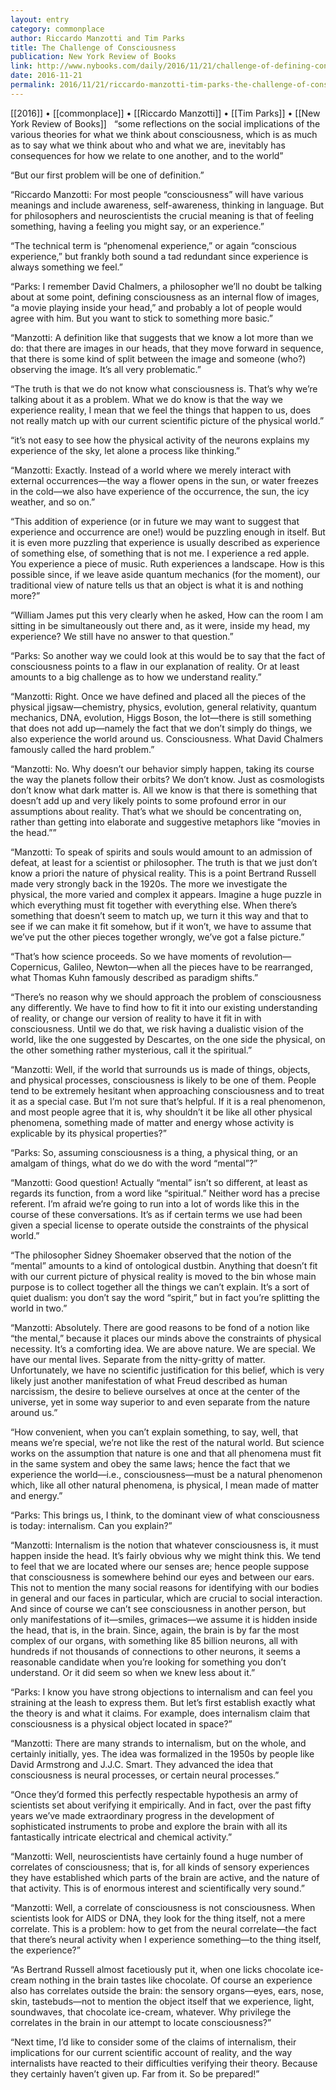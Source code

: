 ```yaml
---
layout: entry
category: commonplace
author: Riccardo Manzotti and Tim Parks
title: The Challenge of Consciousness
publication: New York Review of Books
link: http://www.nybooks.com/daily/2016/11/21/challenge-of-defining-consciousness/
date: 2016-11-21
permalink: 2016/11/21/riccardo-manzotti-tim-parks-the-challenge-of-consciousness
---
```


[[2016]] • [[commonplace]] • [[Riccardo Manzotti]] • [[Tim Parks]] • [[New York Review of Books]]
 
“some reflections on the social implications of the various theories for what we think about consciousness, which is as much as to say what we think about who and what we are, inevitably has consequences for how we relate to one another, and to the world”

“But our first problem will be one of definition.”

“Riccardo Manzotti: For most people “consciousness” will have various meanings and include awareness, self-awareness, thinking in language. But for philosophers and neuroscientists the crucial meaning is that of feeling something, having a feeling you might say, or an experience.”

“The technical term is “phenomenal experience,” or again “conscious experience,” but frankly both sound a tad redundant since experience is always something we feel.”

“Parks: I remember David Chalmers, a philosopher we’ll no doubt be talking about at some point, defining consciousness as an internal flow of images, “a movie playing inside your head,” and probably a lot of people would agree with him. But you want to stick to something more basic.”

“Manzotti: A definition like that suggests that we know a lot more than we do: that there are images in our heads, that they move forward in sequence, that there is some kind of split between the image and someone (who?) observing the image. It’s all very problematic.”

“The truth is that we do not know what consciousness is. That’s why we’re talking about it as a problem. What we do know is that the way we experience reality, I mean that we feel the things that happen to us, does not really match up with our current scientific picture of the physical world.”



“it’s not easy to see how the physical activity of the neurons explains my experience of the sky, let alone a process like thinking.”



“Manzotti: Exactly. Instead of a world where we merely interact with external occurrences—the way a flower opens in the sun, or water freezes in the cold—we also have experience of the occurrence, the sun, the icy weather, and so on.”



“This addition of experience (or in future we may want to suggest that experience and occurrence are one!) would be puzzling enough in itself. But it is even more puzzling that experience is usually described as experience of something else, of something that is not me. I experience a red apple. You experience a piece of music. Ruth experiences a landscape. How is this possible since, if we leave aside quantum mechanics (for the moment), our traditional view of nature tells us that an object is what it is and nothing more?”



“William James put this very clearly when he asked, How can the room I am sitting in be simultaneously out there and, as it were, inside my head, my experience? We still have no answer to that question.”



“Parks: So another way we could look at this would be to say that the fact of consciousness points to a flaw in our explanation of reality. Or at least amounts to a big challenge as to how we understand reality.”



“Manzotti: Right. Once we have defined and placed all the pieces of the physical jigsaw—chemistry, physics, evolution, general relativity, quantum mechanics, DNA, evolution, Higgs Boson, the lot—there is still something that does not add up—namely the fact that we don’t simply do things, we also experience the world around us. Consciousness. What David Chalmers famously called the hard problem.”



“Manzotti: No. Why doesn’t our behavior simply happen, taking its course the way the planets follow their orbits? We don’t know. Just as cosmologists don’t know what dark matter is. All we know is that there is something that doesn’t add up and very likely points to some profound error in our assumptions about reality. That’s what we should be concentrating on, rather than getting into elaborate and suggestive metaphors like “movies in the head.””



“Manzotti: To speak of spirits and souls would amount to an admission of defeat, at least for a scientist or philosopher. The truth is that we just don’t know a priori the nature of physical reality. This is a point Bertrand Russell made very strongly back in the 1920s. The more we investigate the physical, the more varied and complex it appears. Imagine a huge puzzle in which everything must fit together with everything else. When there’s something that doesn’t seem to match up, we turn it this way and that to see if we can make it fit somehow, but if it won’t, we have to assume that we’ve put the other pieces together wrongly, we’ve got a false picture.”



“That’s how science proceeds. So we have moments of revolution—Copernicus, Galileo, Newton—when all the pieces have to be rearranged, what Thomas Kuhn famously described as paradigm shifts.”



“There’s no reason why we should approach the problem of consciousness any differently. We have to find how to fit it into our existing understanding of reality, or change our version of reality to have it fit in with consciousness. Until we do that, we risk having a dualistic vision of the world, like the one suggested by Descartes, on the one side the physical, on the other something rather mysterious, call it the spiritual.”



“Manzotti: Well, if the world that surrounds us is made of things, objects, and physical processes, consciousness is likely to be one of them. People tend to be extremely hesitant when approaching consciousness and to treat it as a special case. But I’m not sure that’s helpful. If it is a real phenomenon, and most people agree that it is, why shouldn’t it be like all other physical phenomena, something made of matter and energy whose activity is explicable by its physical properties?”



“Parks: So, assuming consciousness is a thing, a physical thing, or an amalgam of things, what do we do with the word “mental”?”



“Manzotti: Good question! Actually “mental” isn’t so different, at least as regards its function, from a word like “spiritual.” Neither word has a precise referent. I’m afraid we’re going to run into a lot of words like this in the course of these conversations. It’s as if certain terms we use had been given a special license to operate outside the constraints of the physical world.”



“The philosopher Sidney Shoemaker observed that the notion of the “mental” amounts to a kind of ontological dustbin. Anything that doesn’t fit with our current picture of physical reality is moved to the bin whose main purpose is to collect together all the things we can’t explain. It’s a sort of quiet dualism: you don’t say the word “spirit,” but in fact you’re splitting the world in two.”



“Manzotti: Absolutely. There are good reasons to be fond of a notion like “the mental,” because it places our minds above the constraints of physical necessity. It’s a comforting idea. We are above nature. We are special. We have our mental lives. Separate from the nitty-gritty of matter. Unfortunately, we have no scientific justification for this belief, which is very likely just another manifestation of what Freud described as human narcissism, the desire to believe ourselves at once at the center of the universe, yet in some way superior to and even separate from the nature around us.”



“How convenient, when you can’t explain something, to say, well, that means we’re special, we’re not like the rest of the natural world. But science works on the assumption that nature is one and that all phenomena must fit in the same system and obey the same laws; hence the fact that we experience the world—i.e., consciousness—must be a natural phenomenon which, like all other natural phenomena, is physical, I mean made of matter and energy.”



“Parks: This brings us, I think, to the dominant view of what consciousness is today: internalism. Can you explain?”



“Manzotti: Internalism is the notion that whatever consciousness is, it must happen inside the head. It’s fairly obvious why we might think this. We tend to feel that we are located where our senses are; hence people suppose that consciousness is somewhere behind our eyes and between our ears. This not to mention the many social reasons for identifying with our bodies in general and our faces in particular, which are crucial to social interaction. And since of course we can’t see consciousness in another person, but only manifestations of it—smiles, grimaces—we assume it is hidden inside the head, that is, in the brain. Since, again, the brain is by far the most complex of our organs, with something like 85 billion neurons, all with hundreds if not thousands of connections to other neurons, it seems a reasonable candidate when you’re looking for something you don’t understand. Or it did seem so when we knew less about it.”



“Parks: I know you have strong objections to internalism and can feel you straining at the leash to express them. But let’s first establish exactly what the theory is and what it claims. For example, does internalism claim that consciousness is a physical object located in space?”



“Manzotti: There are many strands to internalism, but on the whole, and certainly initially, yes. The idea was formalized in the 1950s by people like David Armstrong and J.J.C. Smart. They advanced the idea that consciousness is neural processes, or certain neural processes.”



“Once they’d formed this perfectly respectable hypothesis an army of scientists set about verifying it empirically. And in fact, over the past fifty years we’ve made extraordinary progress in the development of sophisticated instruments to probe and explore the brain with all its fantastically intricate electrical and chemical activity.”



“Manzotti: Well, neuroscientists have certainly found a huge number of correlates of consciousness; that is, for all kinds of sensory experiences they have established which parts of the brain are active, and the nature of that activity. This is of enormous interest and scientifically very sound.”



“Manzotti: Well, a correlate of consciousness is not consciousness. When scientists look for AIDS or DNA, they look for the thing itself, not a mere correlate. This is a problem: how to get from the neural correlate—the fact that there’s neural activity when I experience something—to the thing itself, the experience?”



“As Bertrand Russell almost facetiously put it, when one licks chocolate ice-cream nothing in the brain tastes like chocolate. Of course an experience also has correlates outside the brain: the sensory organs—eyes, ears, nose, skin, tastebuds—not to mention the object itself that we experience, light, soundwaves, that chocolate ice-cream, whatever. Why privilege the correlates in the brain in our attempt to locate consciousness?”



“Next time, I’d like to consider some of the claims of internalism, their implications for our current scientific account of reality, and the way internalists have reacted to their difficulties verifying their theory. Because they certainly haven’t given up. Far from it. So be prepared!”
